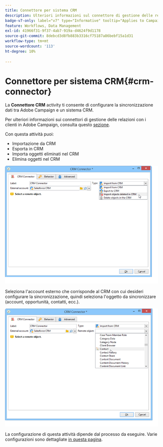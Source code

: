 ```yaml
---
title: Connettore per sistema CRM
description: Ulteriori informazioni sul connettore di gestione delle relazioni con i clienti e configurazione della sincronizzazione dei dati
badge-v7-only: label="v7" type="Informative" tooltip="Applies to Campaign Classic v7 only"
feature: Workflows, Data Management
exl-id: 41966f31-9f37-4ab7-919a-d4624f9d1178
source-git-commit: 8debcd3d8fb883b3316cf75187a86bebf15a1d31
workflow-type: tm+mt
source-wordcount: '113'
ht-degree: 10%

---
```


# Connettore per sistema CRM{#crm-connector}



La **Connettore CRM** activity ti consente di configurare la sincronizzazione dati tra Adobe Campaign e un sistema CRM.

Per ulteriori informazioni sui connettori di gestione delle relazioni con i clienti in Adobe Campaign, consulta questo [sezione](../../platform/using/crm-connectors.md).

Con questa attività puoi:

* Importazione da CRM
* Esporta in CRM
* Importa oggetti eliminati nel CRM
* Elimina oggetti nel CRM

![](assets/crm_task_select_op.png)

Seleziona l&#39;account esterno che corrisponde al CRM con cui desideri configurare la sincronizzazione, quindi seleziona l&#39;oggetto da sincronizzare (account, opportunità, contatti, ecc.).

![](assets/crm_task_select_obj.png)

La configurazione di questa attività dipende dal processo da eseguire. Varie configurazioni sono dettagliate [in questa pagina](../../platform/using/crm-data-sync.md).
